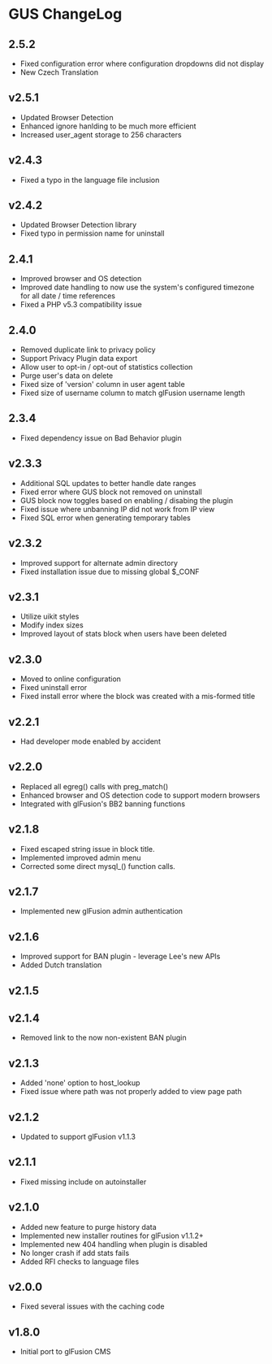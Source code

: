 # GUS ChangeLog

## 2.5.2

- Fixed configuration error where configuration dropdowns did not display
- New Czech Translation

## v2.5.1

- Updated Browser Detection
- Enhanced ignore hanlding to be much more efficient
- Increased user_agent storage to 256 characters

## v2.4.3

- Fixed a typo in the language file inclusion

## v2.4.2

- Updated Browser Detection library
- Fixed typo in permission name for uninstall

## 2.4.1

- Improved browser and OS detection
- Improved date handling to now use the system's configured timezone for all date / time references
- Fixed a PHP v5.3 compatibility issue

## 2.4.0

- Removed duplicate link to privacy policy
- Support Privacy Plugin data export
- Allow user to opt-in / opt-out of statistics collection
- Purge user's data on delete
- Fixed size of 'version' column in user agent table
- Fixed size of username column to match glFusion username length

## 2.3.4

- Fixed dependency issue on Bad Behavior plugin

## v2.3.3

- Additional SQL updates to better handle date ranges
- Fixed error where GUS block not removed on uninstall
- GUS block now toggles based on enabling / disabing the plugin
- Fixed issue where unbanning IP did not work from IP view
- Fixed SQL error when generating temporary tables

## v2.3.2

- Improved support for alternate admin directory
- Fixed installation issue due to missing global $_CONF

## v2.3.1

- Utilize uikit styles
- Modify index sizes
- Improved layout of stats block when users have been deleted

## v2.3.0

- Moved to online configuration
- Fixed uninstall error
- Fixed install error where the block was created with a mis-formed title

## v2.2.1

- Had developer mode enabled by accident

## v2.2.0

- Replaced all egreg() calls with preg_match()
- Enhanced browser and OS detection code to support modern browsers
- Integrated with glFusion's BB2 banning functions

## v2.1.8

- Fixed escaped string issue in block title.
- Implemented improved admin menu
- Corrected some direct mysql_() function calls.

## v2.1.7

- Implemented new glFusion admin authentication

## v2.1.6

- Improved support for BAN plugin - leverage Lee's new APIs
- Added Dutch translation

## v2.1.5

## v2.1.4

- Removed link to the now non-existent BAN plugin

## v2.1.3

- Added 'none' option to host_lookup
- Fixed issue where path was not properly added to view page path

## v2.1.2

- Updated to support glFusion v1.1.3

## v2.1.1

- Fixed missing include on autoinstaller

## v2.1.0

- Added new feature to purge history data
- Implemented new installer routines for glFusion v1.1.2+
- Implemented new 404 handling when plugin is disabled
- No longer crash if add stats fails
- Added RFI checks to language files

## v2.0.0

- Fixed several issues with the caching code

## v1.8.0

- Initial port to glFusion CMS
